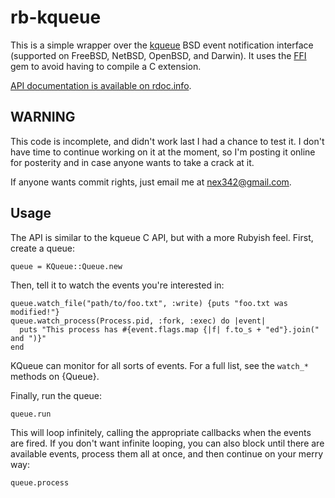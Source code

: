 # rb-kqueue

This is a simple wrapper over the [kqueue](http://en.wikipedia.org/wiki/Kqueue)
BSD event notification interface (supported on FreeBSD, NetBSD, OpenBSD, and Darwin).
It uses the [FFI](http://wiki.github.com/ffi/ffi) gem to avoid having to compile a C extension.

[API documentation is available on rdoc.info](http://rdoc.info/projects/mat813/rb-kqueue).

## WARNING

This code is incomplete, and didn't work last I had a chance to test it.
I don't have time to continue working on it at the moment,
so I'm posting it online for posterity and in case anyone wants to take a crack at it.

If anyone wants commit rights, just email me at nex342@gmail.com.

## Usage

The API is similar to the kqueue C API, but with a more Rubyish feel.
First, create a queue:

    queue = KQueue::Queue.new

Then, tell it to watch the events you're interested in:

    queue.watch_file("path/to/foo.txt", :write) {puts "foo.txt was modified!"}
    queue.watch_process(Process.pid, :fork, :exec) do |event|
      puts "This process has #{event.flags.map {|f| f.to_s + "ed"}.join(" and ")}"
    end

KQueue can monitor for all sorts of events.
For a full list, see the `watch_*` methods on {Queue}.

Finally, run the queue:

    queue.run

This will loop infinitely, calling the appropriate callbacks when the events are fired.
If you don't want infinite looping,
you can also block until there are available events,
process them all at once,
and then continue on your merry way:

    queue.process
